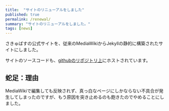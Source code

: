 ```yaml
---
title:  "サイトのリニューアルをしました"
published: true
permalink: /renewal/
summary: "サイトのリニューアルをしました。"
tags: [news]
---
```


さきゅばすの公式サイトを、従来のMediaWikiからJekyllの静的に構築されたサイトにしました。

サイトのソースコードも、[githubのリポジトリ上](https://github.com/Saccubus/saccubus.github.io)にホストされています。

## 蛇足：理由

MediaWikiで編集しても反映されず、真っ白なページにしかならない不具合が発生してしまったのですが、もう原因を突き止めるのも飽きたのでやめることにしました。
